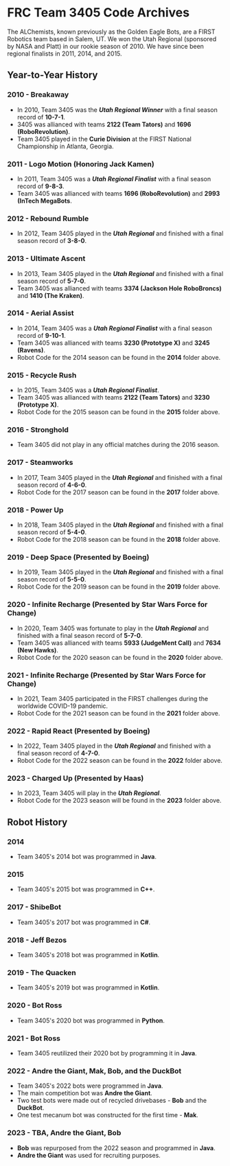 # FRC Team 3405 Code Archives #
The ALChemists, known previously as the Golden Eagle Bots, are a FIRST Robotics team based in Salem, UT. We won the Utah Regional (sponsored by NASA and Platt) in our rookie season of 2010. We have since been regional finalists in 2011, 2014, and 2015. 

## Year-to-Year History ##
### 2010 - Breakaway ###
- In 2010, Team 3405 was the ***Utah Regional Winner*** with a final season record of **10-7-1**.
- 3405 was allianced with teams **2122 (Team Tators)** and **1696 (RoboRevolution)**.
- Team 3405 played in the **Curie Division** at the FIRST National Championship in Atlanta, Georgia.

### 2011 - Logo Motion (Honoring Jack Kamen) ###
- In 2011, Team 3405 was a ***Utah Regional Finalist*** with a final season record of **9-8-3**.
- Team 3405 was allianced with teams **1696 (RoboRevolution)** and **2993 (InTech MegaBots**.

### 2012 - Rebound Rumble ###
- In 2012, Team 3405 played in the ***Utah Regional*** and finished with a final season record of **3-8-0**.

### 2013 - Ultimate Ascent ###
- In 2013, Team 3405 played in the ***Utah Regional*** and finished with a final season record of **5-7-0**.
- Team 3405 was allianced with teams **3374 (Jackson Hole RoboBroncs)** and **1410 (The Kraken)**.

### 2014 - Aerial Assist ###
- In 2014, Team 3405 was a ***Utah Regional Finalist*** with a final season record of **9-10-1**.
- Team 3405 was allianced with teams **3230 (Prototype X)** and **3245 (Ravens)**.
- Robot Code for the 2014 season can be found in the **2014** folder above.

### 2015 - Recycle Rush ###
- In 2015, Team 3405 was a ***Utah Regional Finalist***.
- Team 3405 was allianced with teams **2122 (Team Tators)** and **3230 (Prototype X)**.
- Robot Code for the 2015 season can be found in the **2015** folder above.

### 2016 - Stronghold ###
- Team 3405 did not play in any official matches during the 2016 season.

### 2017 - Steamworks ###
- In 2017, Team 3405 played in the ***Utah Regional*** and finished with a final season record of **4-6-0**.
- Robot Code for the 2017 season can be found in the **2017** folder above.

### 2018 - Power Up ###
- In 2018, Team 3405 played in the ***Utah Regional*** and finished with a final season record of **5-4-0**.
- Robot Code for the 2018 season can be found in the **2018** folder above.

### 2019 - Deep Space (Presented by Boeing) ###
- In 2019, Team 3405 played in the ***Utah Regional*** and finished with a final season record of **5-5-0**.
- Robot Code for the 2019 season can be found in the **2019** folder above.

### 2020 - Infinite Recharge (Presented by Star Wars Force for Change) ###
- In 2020, Team 3405 was fortunate to play in the ***Utah Regional*** and finished with a final season record of **5-7-0**.
- Team 3405 was allianced with teams **5933 (JudgeMent Call)** and **7634 (New Hawks)**.
- Robot Code for the 2020 season can be found in the **2020** folder above.

### 2021 - Infinite Recharge (Presented by Star Wars Force for Change) ###
- In 2021, Team 3405 participated in the FIRST challenges during the worldwide COVID-19 pandemic.
- Robot Code for the 2021 season can be found in the **2021** folder above.

### 2022 - Rapid React (Presented by Boeing) ###
- In 2022, Team 3405 played in the ***Utah Regional*** and finished with a final season record of **4-7-0**.
- Robot Code for the 2022 season can be found in the **2022** folder above.

### 2023 - Charged Up (Presented by Haas) ###
- In 2023, Team 3405 will play in the ***Utah Regional***.
- Robot Code for the 2023 season will be found in the **2023** folder above.

## Robot History ##
### 2014 ###
- Team 3405's 2014 bot was programmed in **Java**.

### 2015 ###
- Team 3405's 2015 bot was programmed in **C++**.
### 2017 - ShibeBot ###
- Team 3405's 2017 bot was programmed in **C#**.

### 2018 - Jeff Bezos ###
- Team 3405's 2018 bot was programmed in **Kotlin**.

### 2019 - The Quacken ###
- Team 3405's 2019 bot was programmed in **Kotlin**.

### 2020 - Bot Ross ###
- Team 3405's 2020 bot was programmed in **Python**.

### 2021 - Bot Ross ###
- Team 3405 reutilized their 2020 bot by programming it in **Java**.

### 2022 - Andre the Giant, Mak, Bob, and the DuckBot ###
- Team 3405's 2022 bots were programmed in **Java**.
- The main competition bot was **Andre the Giant**.
- Two test bots were made out of recycled drivebases - **Bob** and the **DuckBot**.
- One test mecanum bot was constructed for the first time - **Mak**.

### 2023 - TBA, Andre the Giant, Bob ###
- **Bob** was repurposed from the 2022 season and programmed in **Java**.
- **Andre the Giant** was used for recruiting purposes.
